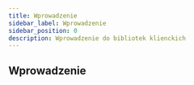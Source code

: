 ```yaml
---
title: Wprowadzenie
sidebar_label: Wprowadzenie
sidebar_position: 0
description: Wprowadzenie do bibliotek klienckich
---
```


## Wprowadzenie
